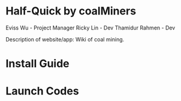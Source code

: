 # Half-Quick by coalMiners
Eviss Wu - Project Manager
Ricky Lin - Dev
Thamidur Rahmen - Dev

Description of website/app: Wiki of coal mining.

# Install Guide

# Launch Codes
